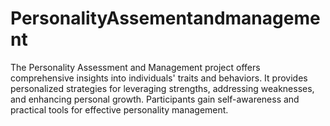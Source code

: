 # PersonalityAssementandmanagement
The Personality Assessment and Management project offers comprehensive insights into individuals' traits and behaviors. It provides personalized strategies for leveraging strengths, addressing weaknesses, and enhancing personal growth. Participants gain self-awareness and practical tools for effective personality management.
